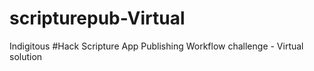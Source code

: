 # scripturepub-Virtual
Indigitous #Hack Scripture App Publishing Workflow challenge - Virtual solution
